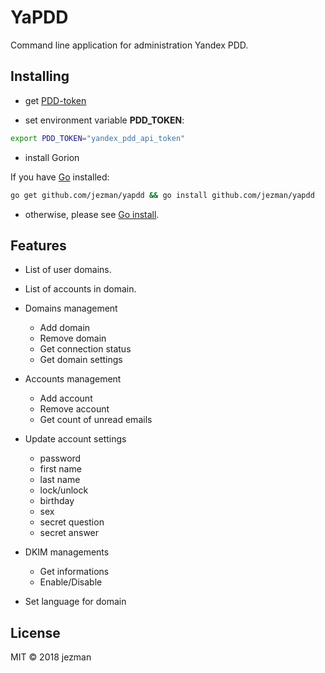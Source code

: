 # YaPDD

Command line application for administration Yandex PDD.

## Installing

- get [PDD-token](https://pddimp.yandex.ru/api2/admin/get_token)

- set environment variable **PDD_TOKEN**:

```bash
export PDD_TOKEN="yandex_pdd_api_token"
```

- install Gorion

If you have [Go](https://golang.org/) installed:

```bash
go get github.com/jezman/yapdd && go install github.com/jezman/yapdd
```

- otherwise, please see [Go install](https://golang.org/doc/install).

## Features

- List of user domains.
- List of accounts in domain.
- Domains management
  - Add domain
  - Remove domain
  - Get connection status
  - Get domain settings

- Accounts management
  - Add account
  - Remove account
  - Get count of unread emails

- Update account settings
  - password
  - first name
  - last name
  - lock/unlock
  - birthday
  - sex
  - secret question
  - secret answer

- DKIM managements
  - Get informations
  - Enable/Disable

- Set language for domain

## License

MIT © 2018 jezman
